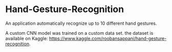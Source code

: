 # Hand-Gesture-Recognition
An application automatically recognize up to 10 different hand gestures.

A custom CNN model was trained on a custom data set. the dataset is available on Kaggle: https://www.kaggle.com/roobansappani/hand-gesture-recognition.

